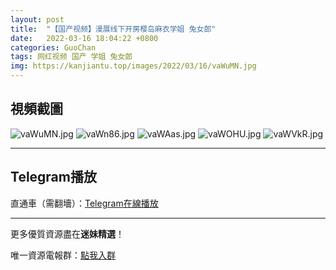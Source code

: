 ```yaml
---
layout: post
title:  "【国产视频】漫展线下开房樱岛麻衣学姐 兔女郎"
date:   2022-03-16 18:04:22 +0800
categories: GuoChan
tags: 网红视频 国产 学姐 兔女郎
img: https://kanjiantu.top/images/2022/03/16/vaWuMN.jpg
---
```



## 視頻截圖

![vaWuMN.jpg](https://kanjiantu.top/images/2022/03/16/vaWuMN.jpg)
![vaWn86.jpg](https://kanjiantu.top/images/2022/03/16/vaWn86.jpg)
![vaWAas.jpg](https://kanjiantu.top/images/2022/03/16/vaWAas.jpg)
![vaWOHU.jpg](https://kanjiantu.top/images/2022/03/16/vaWOHU.jpg)
![vaWVkR.jpg](https://kanjiantu.top/images/2022/03/16/vaWVkR.jpg)

* * *
## Telegram播放

直通車（需翻墻）：[Telegram在線播放](https://t.me/mimeijingxuan/70)

* * *
更多優質資源盡在**迷妹精選**！

唯一資源電報群：[點我入群](https://t.me/mimeijingxuan)


